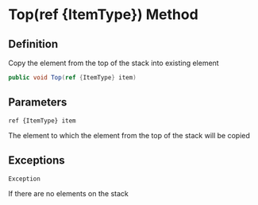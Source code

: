 # Top(ref {ItemType}) Method

## Definition
Copy the element from the top of the stack into existing element

```C#
public void Top(ref {ItemType} item)
```

## Parameters
`ref {ItemType} item`

The element to which the element from the top of the stack will be copied

## Exceptions

```C#
Exception
```

If there are no elements on the stack

